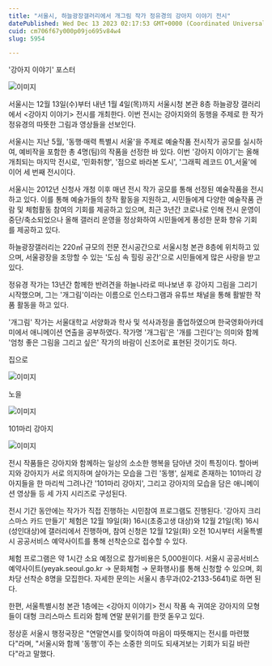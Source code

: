 ```yaml
---
title: "서울시, 하늘광장갤러리에서 개그림 작가 정유경의 강아지 이야기 전시"
datePublished: Wed Dec 13 2023 02:17:53 GMT+0000 (Coordinated Universal Time)
cuid: cm706f67y000p09jo695v84w4
slug: 5954

---
```



'강아지 이야기' 포스터

![이미지](https://cdn.hashnode.com/res/hashnode/image/upload/v1739259862714/a3c2b607-5c3d-4441-9c40-3c6952fab5a2.png)

서울시는 12월 13일(수)부터 내년 1월 4일(목)까지 서울시청 본관 8층 하늘광장 갤러리에서 <강아지 이야기> 전시를 개최한다. 이번 전시는 강아지와의 동행을 주제로 한 작가 정유경의 따뜻한 그림과 영상들을 선보인다.

서울시는 지난 5월, '동행·매력 특별시 서울'을 주제로 예술작품 전시작가 공모를 실시하여, 예비작을 포함한 총 4명(팀)의 작품을 선정한 바 있다. 이번 '강아지 이야기'는 올해 개최되는 마지막 전시로, '민화취향', '점으로 바라본 도시', '그래픽 레코드 01_서울'에 이어 세 번째 전시이다.

서울시는 2012년 신청사 개청 이후 매년 전시 작가 공모를 통해 선정된 예술작품을 전시하고 있다. 이를 통해 예술가들의 창작 활동을 지원하고, 시민들에게 다양한 예술작품 관람 및 체험활동 참여의 기회를 제공하고 있으며, 최근 3년간 코로나로 인해 전시 운영이 중단/축소되었으나 올해 갤러리 운영을 정상화하여 시민들에게 풍성한 문화 향유 기회를 제공하고 있다.

하늘광장갤러리는 220㎡ 규모의 전문 전시공간으로 서울시청 본관 8층에 위치하고 있으며, 서울광장을 조망할 수 있는 '도심 속 힐링 공간'으로 시민들에게 많은 사랑을 받고 있다.

정유경 작가는 13년간 함께한 반려견을 하늘나라로 떠나보낸 후 강아지 그림을 그리기 시작했으며, 그는 '개그림'이라는 이름으로 인스타그램과 유튜브 채널을 통해 활발한 작품 활동을 하고 있다.

'개그림' 작가는 서울대학교 서양화과 학사 및 석사과정을 졸업하였으며 한국영화아카데미에서 애니메이션 연출을 공부하였다. 작가명 '개그림'은 '개를 그린다'는 의미와 함께 '엄청 좋은 그림을 그리고 싶은' 작가의 바람이 신조어로 표현된 것이기도 하다.

집으로

![이미지](https://cdn.hashnode.com/res/hashnode/image/upload/v1739259865053/7e03d215-a6bc-4841-9203-1913962bb273.png)

노을

![이미지](https://cdn.hashnode.com/res/hashnode/image/upload/v1739259867252/06105e35-7699-47c2-899f-df86e82f6a22.png)

101마리 강아지

![이미지](https://cdn.hashnode.com/res/hashnode/image/upload/v1739259870026/656ec4b7-dc61-4710-9950-5d602ff0be85.png)

전시 작품들은 강아지와 함께하는 일상의 소소한 행복을 담아낸 것이 특징이다. 할아버지와 강아지가 서로 의지하며 살아가는 모습을 그린 '동행', 실제로 존재하는 101마리 강아지들을 한 마리씩 그려나간 '101마리 강아지', 그리고 강아지의 모습을 담은 애니메이션 영상들 등 세 가지 시리즈로 구성된다.

전시 기간 동안에는 작가가 직접 진행하는 시민참여 프로그램도 진행된다. '강아지 크리스마스 카드 만들기' 체험은 12월 19일(화) 16시(초중고생 대상)와 12월 21일(목) 16시(성인대상)에 갤러리에서 진행하며, 참여 신청은 12월 12일(화) 오전 10시부터 서울특별시 공공서비스 예약사이트를 통해 선착순으로 접수할 수 있다.

체험 프로그램은 약 1시간 소요 예정으로 참가비용은 5,000원이다. 서울시 공공서비스 예약사이트(yeyak.seoul.go.kr → 문화체험 → 문화행사)를 통해 신청할 수 있으며, 회차당 선착순 8명을 모집한다. 자세한 문의는 서울시 총무과(02-2133-5641)로 하면 된다.

한편, 서울특별시청 본관 1층에는 <강아지 이야기> 전시 작품 속 귀여운 강아지의 모형들이 대형 크리스마스 트리와 함께 연말 분위기를 한껏 돋우고 있다.

정상훈 서울시 행정국장은 "연말연시를 맞이하여 마음이 따뜻해지는 전시를 마련했다"라며, "서울시와 함께 '동행'이 주는 소중한 의미도 되새겨보는 기회가 되길 바란다"라고 말했다.